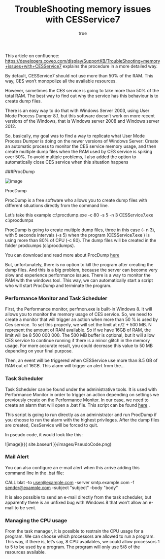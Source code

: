 ﻿---
layout: post

title: "TroubleShooting memory issues with CESService7 "

tags: [Memory, issues, troubleshooting, monitoring]

author:
  name: Yan Bussieres
  bio: Product Specialist, Platform 
  twitter: yanbussieres 
  image: ybussieres.png 
---

  This article on confluence: https://developers.coveo.com/display/SupportKB/TroubleShooting+memory+issues+with+CESService7 explains the procedure in a more detailed way. 
 
By default, CESService7 should not use more than 50% of the RAM. This way, CES won’t monopolize all the available resources. 

However, sometimes the CES service is going to take more than 50% of the total RAM. The best way to find out why the service has this behaviour is to create dump files.
<!-- more -->

There is an easy way to do that with Windows Server 2003, using User Mode Process Dumper 8.1, but this software doesn’t work on more recent versions of the Windows, that is Windows server 2008 and Windows server 2012. 

So, basically, my goal was to find a way to replicate what User Mode Process Dumper is doing on the newer versions of Windows Server: Create an automatic process to monitor the CES service memory usage, and then create multiple dump files when the RAM used by CES service is spiking over 50%.  To avoid multiple problems, I also added the option to automatically close CES service when this situation happens

###ProcDump

![image](source.coveo.com/images/ProcDumpImage.png)

ProcDump 

ProcDump is a free software who allows you to create dump files with different situations directly from the command line. 

Let’s take this example 
c:\procdump.exe -c 80 -s 5 -n 3 CESService7.exe c:\procdumps

ProcDump is going to create multiple dump files, three in this case (- n 3), with 5 seconds intervals (-s 5) when the program (CESService7.exe ) is using more than 80% of CPU (-c 80). The dump files will be created in the folder prodcumps (c:\procdumps). 

You can download and read more about ProcDump [here](https://technet.microsoft.com/en-ca/sysinternals/dd996900.aspx) 

But, unfortunately, there is no option to kill the program after creating the dump files. And this is a big problem, because the server can become very slow and experience performance issues. There is a way to monitor the RAM with the windows tool. This way, we can automatically start a script who will start ProcDump and terminate the program.

### Performance Monitor and Task Scheduler ###

First, the Performance monitor, perfmon.exe is built-in Windows 8. It will allows you to monitor the memory usage of CES service. So, we need to create a monitor that will trigger an action when more than 50 % is used by Ces service. To set this properly, we will set the limit at n/2 + 500 MB. N represent the amount of RAM available. So if we have 16GB of RAM, the limit will be                8 500 000 000. The 500 MB buffer is optional, but it will allow CES service to continue running if there is a minor glitch in the memory usage. For more accurate result, you could decrease this value to 50 MB depending on your final purpose.
 
Then, an event will be triggered when CESService use more than 8.5 GB of RAM out of 16GB. This alarm will trigger an alert from the... 

### Task Scheduler ###
 
Task Scheduler can be found under the administrative tools. It is used with Performance Monitor in order to trigger an action depending on settings we previously create on the Performance Monitor. In our case, we need to create an alarm that will open a .bat file. This script can be found [here](https://github.com/Coveo/samples/blob/master/batch-file/ScriptDumpFiles.bat) .

This script is going to run directly as an administrator and run ProdDump if you choose to run the alarm with the highest privileges. After the dump files are created, CesService will be forced to quit. 

In pseudo code, it would look like this: 


![image]({{ site.baseurl }}/images/PseudoCode.png)

### Mail Alert ###

You can also configure an e-mail alert when this arrive adding this command line in the .bat file:  

CALL blat -to user@example.com -server smtp.example.com -f sender@example.com -subject "subject" -body "body"

It is also possible to send an e-mail directly from the task scheduler, but apparently there is an unfixed bug with Windows 8 that won’t allow an e-mail to be sent.


### Managing the CPU usage ###

From the task manager, it is possible to restrain the CPU usage for a program. We can choose which processors are allowed to run a program. This way, if there is, let’s say, 8 CPU availables, we could allow processors 1 to 5 to be used by a program. The program will only use 5/8 of the resources available.   
